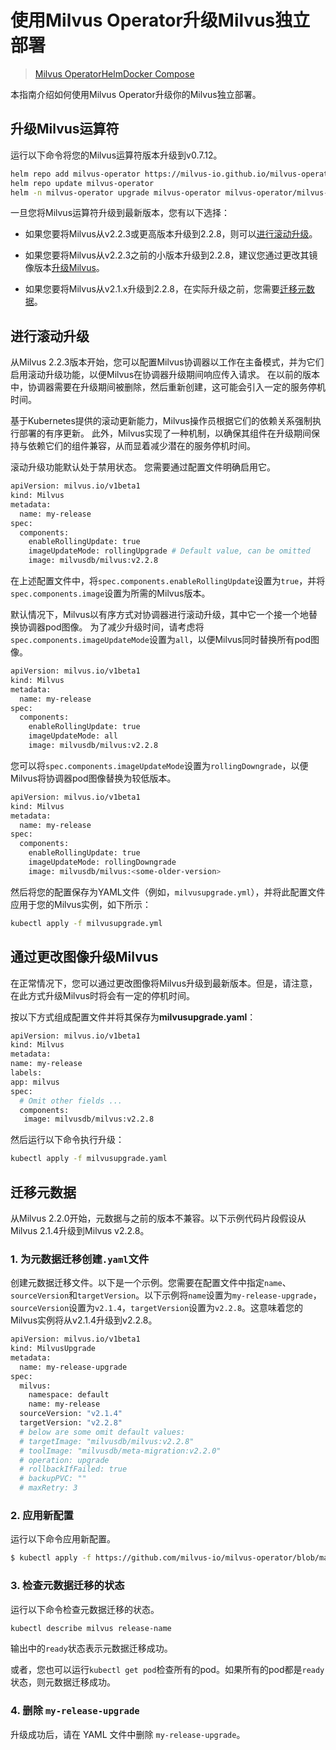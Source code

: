 使用Milvus Operator升级Milvus独立部署
=============================

> [Milvus Operator](upgrade_milvus_standalone-operator.md)[Helm](upgrade_milvus_standalone-helm.md)[Docker Compose](upgrade_milvus_standalone-docker.md)

本指南介绍如何使用Milvus Operator升级你的Milvus独立部署。

升级Milvus运算符
-----------

运行以下命令将您的Milvus运算符版本升级到v0.7.12。

```bash
helm repo add milvus-operator https://milvus-io.github.io/milvus-operator/
helm repo update milvus-operator
helm -n milvus-operator upgrade milvus-operator milvus-operator/milvus-operator

```

一旦您将Milvus运算符升级到最新版本，您有以下选择：

* 如果您要将Milvus从v2.2.3或更高版本升级到2.2.8，则可以[进行滚动升级](#Conduct-a-rolling-upgrade)。

* 如果您要将Milvus从v2.2.3之前的小版本升级到2.2.8，建议您通过更改其镜像版本[升级Milvus](#Upgrade-Milvus-by-changing-its-image)。

* 如果您要将Milvus从v2.1.x升级到2.2.8，在实际升级之前，您需要[迁移元数据](#Migrate-the-metadata)。

进行滚动升级
------

从Milvus 2.2.3版本开始，您可以配置Milvus协调器以工作在主备模式，并为它们启用滚动升级功能，以便Milvus在协调器升级期间响应传入请求。 在以前的版本中，协调器需要在升级期间被删除，然后重新创建，这可能会引入一定的服务停机时间。

基于Kubernetes提供的滚动更新能力，Milvus操作员根据它们的依赖关系强制执行部署的有序更新。 此外，Milvus实现了一种机制，以确保其组件在升级期间保持与依赖它们的组件兼容，从而显着减少潜在的服务停机时间。

滚动升级功能默认处于禁用状态。 您需要通过配置文件明确启用它。

```bash
apiVersion: milvus.io/v1beta1
kind: Milvus
metadata:
  name: my-release
spec:
  components:
    enableRollingUpdate: true
    imageUpdateMode: rollingUpgrade # Default value, can be omitted
    image: milvusdb/milvus:v2.2.8

```

在上述配置文件中，将`spec.components.enableRollingUpdate`设置为`true`，并将`spec.components.image`设置为所需的Milvus版本。

默认情况下，Milvus以有序方式对协调器进行滚动升级，其中它一个接一个地替换协调器pod图像。 为了减少升级时间，请考虑将`spec.components.imageUpdateMode`设置为`all`，以便Milvus同时替换所有pod图像。

```bash
apiVersion: milvus.io/v1beta1
kind: Milvus
metadata:
  name: my-release
spec:
  components:
    enableRollingUpdate: true
    imageUpdateMode: all
    image: milvusdb/milvus:v2.2.8

```

您可以将`spec.components.imageUpdateMode`设置为`rollingDowngrade`，以便Milvus将协调器pod图像替换为较低版本。

```bash
apiVersion: milvus.io/v1beta1
kind: Milvus
metadata:
  name: my-release
spec:
  components:
    enableRollingUpdate: true
    imageUpdateMode: rollingDowngrade
    image: milvusdb/milvus:<some-older-version>

```

然后将您的配置保存为YAML文件（例如，`milvusupgrade.yml`），并将此配置文件应用于您的Milvus实例，如下所示：

```bash
kubectl apply -f milvusupgrade.yml

```

通过更改图像升级Milvus
--------------

在正常情况下，您可以通过更改图像将Milvus升级到最新版本。但是，请注意，在此方式升级Milvus时将会有一定的停机时间。

按以下方式组成配置文件并将其保存为**milvusupgrade.yaml**：

```bash
apiVersion: milvus.io/v1beta1
kind: Milvus
metadata:
name: my-release
labels:
app: milvus
spec:
  # Omit other fields ...
  components:
   image: milvusdb/milvus:v2.2.8

```

然后运行以下命令执行升级：

```bash
kubectl apply -f milvusupgrade.yaml

```

迁移元数据
-----

从Milvus 2.2.0开始，元数据与之前的版本不兼容。以下示例代码片段假设从Milvus 2.1.4升级到Milvus v2.2.8。

### 1. 为元数据迁移创建`.yaml`文件

创建元数据迁移文件。以下是一个示例。您需要在配置文件中指定`name`、`sourceVersion`和`targetVersion`。以下示例将`name`设置为`my-release-upgrade`，`sourceVersion`设置为`v2.1.4`，`targetVersion`设置为`v2.2.8`。这意味着您的Milvus实例将从v2.1.4升级到v2.2.8。

```bash
apiVersion: milvus.io/v1beta1
kind: MilvusUpgrade
metadata:
  name: my-release-upgrade
spec:
  milvus:
    namespace: default
    name: my-release
  sourceVersion: "v2.1.4"
  targetVersion: "v2.2.8"
  # below are some omit default values:
  # targetImage: "milvusdb/milvus:v2.2.8"
  # toolImage: "milvusdb/meta-migration:v2.2.0"
  # operation: upgrade
  # rollbackIfFailed: true
  # backupPVC: ""
  # maxRetry: 3

```

### 2. 应用新配置

运行以下命令应用新配置。

```bash
$ kubectl apply -f https://github.com/milvus-io/milvus-operator/blob/main/config/samples/beta/milvusupgrade.yaml

```

### 3. 检查元数据迁移的状态

运行以下命令检查元数据迁移的状态。

```bash
kubectl describe milvus release-name

```

输出中的`ready`状态表示元数据迁移成功。

或者，您也可以运行`kubectl get pod`检查所有的pod。如果所有的pod都是`ready`状态，则元数据迁移成功。

### 4. 删除 `my-release-upgrade`

升级成功后，请在 YAML 文件中删除 `my-release-upgrade`。

